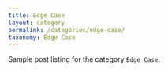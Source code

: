 ```yaml
---
title: Edge Case
layout: category
permalink: /categories/edge-case/
taxonomy: Edge Case
---
```


Sample post listing for the category `Edge Case`.